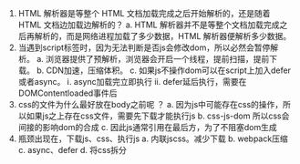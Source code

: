 1. HTML 解析器是等整个 HTML 文档加载完成之后开始解析的，还是随着 HTML 文档边加载边解析的？
  a. HTML 解析器并不是等整个文档加载完成之后再解析的，而是网络进程加载了多少数据，HTML 解析器便解析多少数据。
2. 当遇到script标签时，因为无法判断是否js会修改dom，所以必然会暂停解析。
  a. 浏览器提供了预解析，浏览器会开启一个线程，提前扫描，提前下载。
  b. CDN加速，压缩体积。
  c. 如果js不操作dom可以在script上加入defer或者async。
    ⅰ. async加载完立即执行
    ⅱ. defer延后执行，需要在DOMContentloaded事件后
3. css的文件为什么最好放在body之前呢 ？
  a. 因为js中可能存在css的操作，所以如果js之上存在css文件，需要先下载才能执行js
  b. css-js-dom 所以css会间接的影响dom的合成
  c. 因此js通常引用在最后方，为了不阻塞dom生成
4. 瓶颈出现在，下载js、css、执行js
  a. 内联jscss。减少下载
  b. webpack压缩
  c. async、defer
  d. 将css拆分 